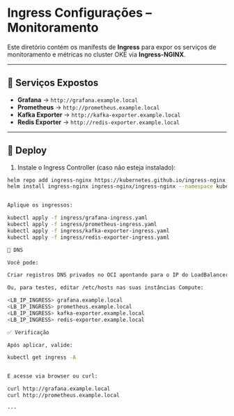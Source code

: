 # Ingress Configurações – Monitoramento

Este diretório contém os manifests de **Ingress** para expor os serviços de monitoramento e métricas no cluster OKE via **Ingress-NGINX**.

---

## 📂 Serviços Expostos

- **Grafana** → `http://grafana.example.local`
- **Prometheus** → `http://prometheus.example.local`
- **Kafka Exporter** → `http://kafka-exporter.example.local`
- **Redis Exporter** → `http://redis-exporter.example.local`

---

## 🚀 Deploy

1. Instale o Ingress Controller (caso não esteja instalado):

```bash
helm repo add ingress-nginx https://kubernetes.github.io/ingress-nginx
helm install ingress-nginx ingress-nginx/ingress-nginx --namespace kube-system


Aplique os ingressos:

kubectl apply -f ingress/grafana-ingress.yaml
kubectl apply -f ingress/prometheus-ingress.yaml
kubectl apply -f ingress/kafka-exporter-ingress.yaml
kubectl apply -f ingress/redis-exporter-ingress.yaml

🔧 DNS

Você pode:

Criar registros DNS privados no OCI apontando para o IP do LoadBalancer do Ingress.

Ou, para testes, editar /etc/hosts nas suas instâncias Compute:

<LB_IP_INGRESS> grafana.example.local
<LB_IP_INGRESS> prometheus.example.local
<LB_IP_INGRESS> kafka-exporter.example.local
<LB_IP_INGRESS> redis-exporter.example.local

✅ Verificação

Após aplicar, valide:

kubectl get ingress -A


E acesse via browser ou curl:

curl http://grafana.example.local
curl http://prometheus.example.local

---
